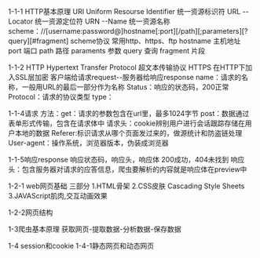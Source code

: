<p>1-1-1 HTTP基本原理
URI Uniform Resourse Identifier 统一资源标识符
URL --Locator  统一资源定位符
URN --Name 统一资源名称
scheme：//[username:password@]hostname[:port][/path][;parameters][?query][#fragment]
scheme协议 常用http、https、ftp
hostname 主机地址  port 端口  path 路径  paraments 参数  query 查询  fragment 片段

1-1-2 HTTP Hypertext Transfer Protocol  超文本传输协议
HTTPS 在HTTP下加入SSL层加密  客户端给请求request--服务器给响应response
name：请求的名称，一般用URL的最后一部分作为名称    Status：响应的状态码，200正常   Protocol：请求的协议类型  type：

1-1-4请求
方法：get：请求的参数包含在url里，最多1024字节
post：数据通过表单形式传输，包含在请求体中
请求头：cookie辨别用户进行会话跟踪存储在用户本地的数据
Referer:标识请求从哪个页面发过来的，做源统计和防盗链处理
User-agent：操作系统，浏览器版本，伪装成浏览器

1-1-5响应response
响应状态码，响应头，响应体  200成功，404未找到
响应头：包含服务器对请求的应答信息，爬虫要解析的内容就是响应体在preview中

1-2-1 web网页基础
三部分 1.HTML骨架 2.CSS皮肤 Cascading Style Sheets 3.JAVAScript肌肉,交互动画效果

1-2-2网页结构

1-3爬虫基本原理
获取网页-提取数据-分析数据-保存数据 

1-4 session和cookie
1-4-1静态网页和动态网页